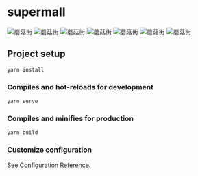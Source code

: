 # supermall

![蘑菇街](<https://gitee.com/pengnima1/blogimage/raw/master/md/mgj(1).png>)
![蘑菇街](<https://gitee.com/pengnima1/blogimage/raw/master/md/mgj(2).png>)
![蘑菇街](<https://gitee.com/pengnima1/blogimage/raw/master/md/mgj(3).png>)
![蘑菇街](<https://gitee.com/pengnima1/blogimage/raw/master/md/mgj(4).png>)
![蘑菇街](<https://gitee.com/pengnima1/blogimage/raw/master/md/mgj(5).png>)
![蘑菇街](<https://gitee.com/pengnima1/blogimage/raw/master/md/mgj(6).png>)
![蘑菇街](<https://gitee.com/pengnima1/blogimage/raw/master/md/mgj(7).png>)

## Project setup

```
yarn install
```

### Compiles and hot-reloads for development

```
yarn serve
```

### Compiles and minifies for production

```
yarn build
```

### Customize configuration

See [Configuration Reference](https://cli.vuejs.org/config/).
